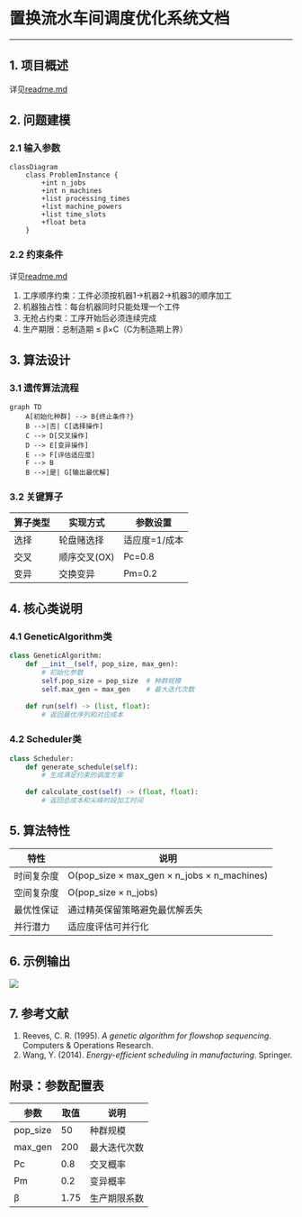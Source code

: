 # 置换流水车间调度优化系统文档

---

## 1. 项目概述

详见[readme.md](./readme.md)

## 2. 问题建模
### 2.1 输入参数






```mermaid
classDiagram
    class ProblemInstance {
        +int n_jobs
        +int n_machines
        +list processing_times
        +list machine_powers
        +list time_slots
        +float beta
    }
```

### 2.2 约束条件


详见[readme.md](./readme.md)
1. 工序顺序约束：工件必须按机器1→机器2→机器3的顺序加工
2. 机器独占性：每台机器同时只能处理一个工件
3. 无抢占约束：工序开始后必须连续完成
4. 生产期限：总制造期 ≤ β×C（C为制造期上界）

## 3. 算法设计
### 3.1 遗传算法流程


```mermaid
graph TD
    A[初始化种群] --> B{终止条件?}
    B -->|否| C[选择操作]
    C --> D[交叉操作]
    D --> E[变异操作]
    E --> F[评估适应度]
    F --> B
    B -->|是| G[输出最优解]
```

### 3.2 关键算子
| 算子类型 | 实现方式 | 参数设置 |
|---------|---------|---------|
| 选择     | 轮盘赌选择 | 适应度=1/成本 |
| 交叉     | 顺序交叉(OX) | Pc=0.8 |
| 变异     | 交换变异 | Pm=0.2 |

## 4. 核心类说明
### 4.1 GeneticAlgorithm类
```python
class GeneticAlgorithm:
    def __init__(self, pop_size, max_gen):
        # 初始化参数
        self.pop_size = pop_size  # 种群规模
        self.max_gen = max_gen    # 最大迭代次数
    
    def run(self) -> (list, float):
        # 返回最优序列和对应成本
```

### 4.2 Scheduler类
```python
class Scheduler:
    def generate_schedule(self):
        # 生成满足约束的调度方案
    
    def calculate_cost(self) -> (float, float):
        # 返回总成本和尖峰时段加工时间
```

## 5. 算法特性
| 特性 | 说明 |
|------|------|
| 时间复杂度 | O(pop_size × max_gen × n_jobs × n_machines) |
| 空间复杂度 | O(pop_size × n_jobs) |
| 最优性保证 | 通过精英保留策略避免最优解丢失 |
| 并行潜力 | 适应度评估可并行化 |

## 6. 示例输出 
 
![](../outputs/)

## 7. 参考文献

1. Reeves, C. R. (1995). *A genetic algorithm for flowshop sequencing*. Computers & Operations Research.
2. Wang, Y. (2014). *Energy-efficient scheduling in manufacturing*. Springer.

 
## 附录：参数配置表
| 参数 | 取值 | 说明 |
|-----|-----|-----|
| pop_size | 50 | 种群规模 |
| max_gen | 200 | 最大迭代次数 |
| Pc | 0.8 | 交叉概率 |
| Pm | 0.2 | 变异概率 |
| β | 1.75 | 生产期限系数 |

 
